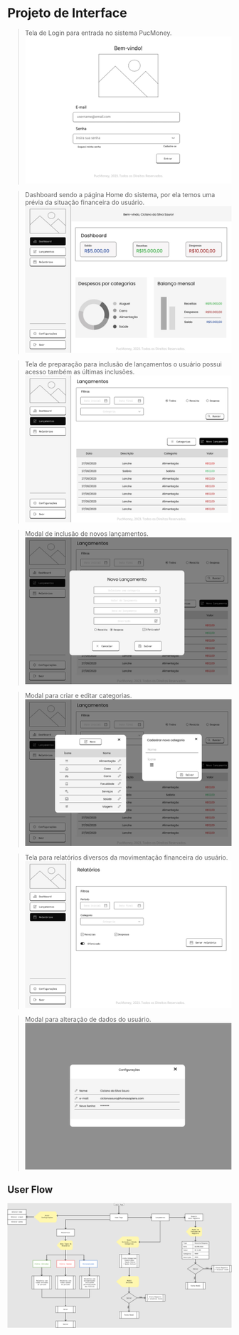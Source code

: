 # Projeto de Interface

> Tela de Login para entrada no sistema PucMoney.
> ![Login](img/01login.jpg?raw=true)

> Dashboard sendo a página Home do sistema, por ela temos uma prévia da situação financeira do usuário.
> ![Dashboard](img/02dashboard.jpg?raw=true)

> Tela de preparação para inclusão de lançamentos o usuário possui acesso também as últimas inclusões.
> ![Tela Lançamentos](img/03home-lancamentos.jpg?raw=true)

> Modal de inclusão de novos lançamentos.
> ![Novo Lançamento](img/05home-novolancamento.jpg?raw=true)

> Modal para criar e editar categorias.
> ![Criar e Categoria](img/06home-novolancamento-cat.jpg?raw=true)

> Tela para relatórios diversos da movimentação financeira do usuário.
> ![Relatórios](img/04home-relatorios.jpg?raw=true)

> Modal para alteração de dados do usuário.
> ![Configurações](img/07home-configuracoes.jpg?raw=true)

## User Flow

![Userflow](img/userflow-pucmoney.png)
